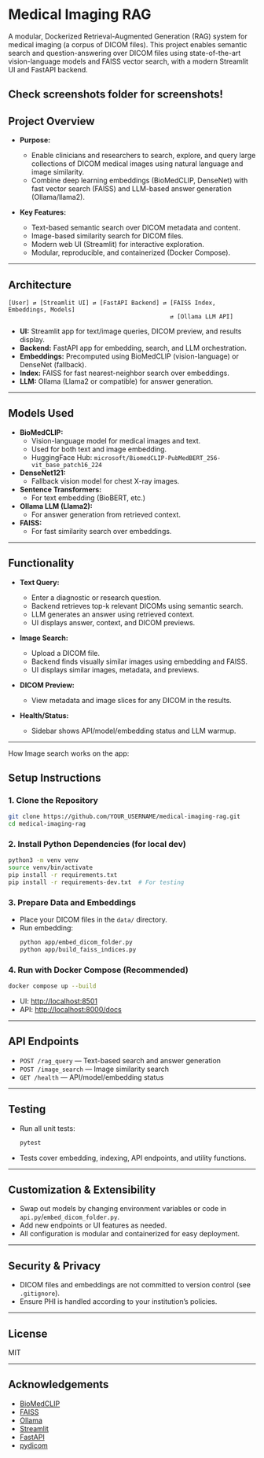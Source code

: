 # Medical Imaging RAG

A modular, Dockerized Retrieval-Augmented Generation (RAG) system for medical imaging (a corpus of DICOM files). This project enables semantic search and question-answering over DICOM files using state-of-the-art vision-language models and FAISS vector search, with a modern Streamlit UI and FastAPI backend.


Check screenshots folder for screenshots!
---

## **Project Overview**

- **Purpose:**
  - Enable clinicians and researchers to search, explore, and query large collections of DICOM medical images using natural language and image similarity.
  - Combine deep learning embeddings (BioMedCLIP, DenseNet) with fast vector search (FAISS) and LLM-based answer generation (Ollama/llama2).

- **Key Features:**
  - Text-based semantic search over DICOM metadata and content.
  - Image-based similarity search for DICOM files.
  - Modern web UI (Streamlit) for interactive exploration.
  - Modular, reproducible, and containerized (Docker Compose).

---

## **Architecture**

```
[User] ⇄ [Streamlit UI] ⇄ [FastAPI Backend] ⇄ [FAISS Index, Embeddings, Models]
                                              ⇄ [Ollama LLM API]
```

- **UI:** Streamlit app for text/image queries, DICOM preview, and results display.
- **Backend:** FastAPI app for embedding, search, and LLM orchestration.
- **Embeddings:** Precomputed using BioMedCLIP (vision-language) or DenseNet (fallback).
- **Index:** FAISS for fast nearest-neighbor search over embeddings.
- **LLM:** Ollama (Llama2 or compatible) for answer generation.

---

## **Models Used**

- **BioMedCLIP:**
  - Vision-language model for medical images and text.
  - Used for both text and image embedding.
  - HuggingFace Hub: `microsoft/BiomedCLIP-PubMedBERT_256-vit_base_patch16_224`
- **DenseNet121:**
  - Fallback vision model for chest X-ray images.
- **Sentence Transformers:**
  - For text embedding (BioBERT, etc.)
- **Ollama LLM (Llama2):**
  - For answer generation from retrieved context.
- **FAISS:**
  - For fast similarity search over embeddings.

---

## **Functionality**

- **Text Query:**
  - Enter a diagnostic or research question.
  - Backend retrieves top-k relevant DICOMs using semantic search.
  - LLM generates an answer using retrieved context.
  - UI displays answer, context, and DICOM previews.

- **Image Search:**
  - Upload a DICOM file.
  - Backend finds visually similar images using embedding and FAISS.
  - UI displays similar images, metadata, and previews.

- **DICOM Preview:**
  - View metadata and image slices for any DICOM in the results.

- **Health/Status:**
  - Sidebar shows API/model/embedding status and LLM warmup.

---

How Image search works on the app:



## **Setup Instructions**

### 1. **Clone the Repository**
```bash
git clone https://github.com/YOUR_USERNAME/medical-imaging-rag.git
cd medical-imaging-rag
```

### 2. **Install Python Dependencies (for local dev)**
```bash
python3 -m venv venv
source venv/bin/activate
pip install -r requirements.txt
pip install -r requirements-dev.txt  # For testing
```

### 3. **Prepare Data and Embeddings**
- Place your DICOM files in the `data/` directory.
- Run embedding:
  ```bash
  python app/embed_dicom_folder.py
  python app/build_faiss_indices.py
  ```

### 4. **Run with Docker Compose (Recommended)**
```bash
docker compose up --build
```
- UI: [http://localhost:8501](http://localhost:8501)
- API: [http://localhost:8000/docs](http://localhost:8000/docs)

---

## **API Endpoints**

- `POST /rag_query` — Text-based search and answer generation
- `POST /image_search` — Image similarity search
- `GET /health` — API/model/embedding status

---

## **Testing**

- Run all unit tests:
  ```bash
  pytest
  ```
- Tests cover embedding, indexing, API endpoints, and utility functions.

---

## **Customization & Extensibility**
- Swap out models by changing environment variables or code in `api.py`/`embed_dicom_folder.py`.
- Add new endpoints or UI features as needed.
- All configuration is modular and containerized for easy deployment.

---

## **Security & Privacy**
- DICOM files and embeddings are not committed to version control (see `.gitignore`).
- Ensure PHI is handled according to your institution’s policies.

---

## **License**
MIT

---

## **Acknowledgements**
- [BioMedCLIP](https://huggingface.co/microsoft/BiomedCLIP-PubMedBERT_256-vit_base_patch16_224)
- [FAISS](https://github.com/facebookresearch/faiss)
- [Ollama](https://ollama.com/)
- [Streamlit](https://streamlit.io/)
- [FastAPI](https://fastapi.tiangolo.com/)
- [pydicom](https://pydicom.github.io/) 